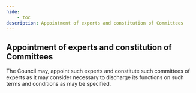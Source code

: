 ```yaml
---
hide:
    - toc
description: Appointment of experts and constitution of Committees
---
```


## Appointment of experts and constitution of Committees

The Council may, appoint such experts and constitute such committees of experts as it may consider necessary to discharge its functions on such terms and conditions as may be specified.
